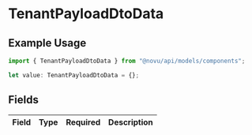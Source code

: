 # TenantPayloadDtoData

## Example Usage

```typescript
import { TenantPayloadDtoData } from "@novu/api/models/components";

let value: TenantPayloadDtoData = {};
```

## Fields

| Field       | Type        | Required    | Description |
| ----------- | ----------- | ----------- | ----------- |